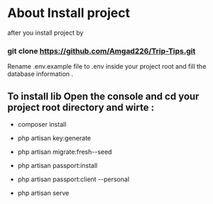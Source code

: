 
# About Install project

after you install project by 
### git clone https://github.com/Amgad226/Trip-Tips.git

Rename .env.example file to .env inside your project root 
and fill the database information .

## To install lib Open the console and cd your project root directory and wirte :
- composer install 

- php artisan key:generate

- php artisan migrate:fresh--seed

- php artisan passport:install

- php artisan passport:client --personal

- php artisan serve

